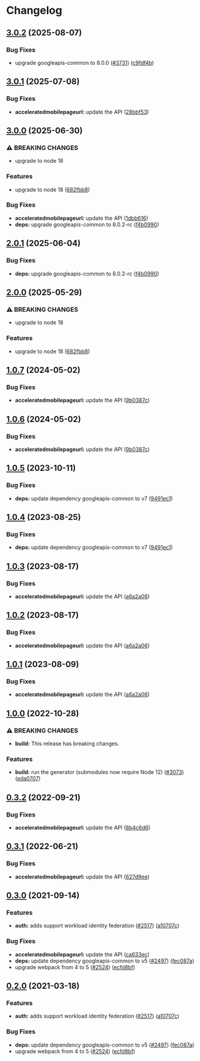 # Changelog

## [3.0.2](https://github.com/googleapis/google-api-nodejs-client/compare/acceleratedmobilepageurl-v3.0.1...acceleratedmobilepageurl-v3.0.2) (2025-08-07)


### Bug Fixes

* upgrade googleapis-common to 8.0.0  ([#3731](https://github.com/googleapis/google-api-nodejs-client/issues/3731)) ([c9fdf4b](https://github.com/googleapis/google-api-nodejs-client/commit/c9fdf4b34d6c9bcf608eee35dd281d4680be9797))

## [3.0.1](https://github.com/googleapis/google-api-nodejs-client/compare/acceleratedmobilepageurl-v3.0.0...acceleratedmobilepageurl-v3.0.1) (2025-07-08)


### Bug Fixes

* **acceleratedmobilepageurl:** update the API ([28bbf53](https://github.com/googleapis/google-api-nodejs-client/commit/28bbf53e5fac9c62c98fec984f09012e780593ce))

## [3.0.0](https://github.com/googleapis/google-api-nodejs-client/compare/acceleratedmobilepageurl-v2.0.1...acceleratedmobilepageurl-v3.0.0) (2025-06-30)


### ⚠ BREAKING CHANGES

* upgrade to node 18

### Features

* upgrade to node 18 ([682fbb8](https://github.com/googleapis/google-api-nodejs-client/commit/682fbb869189ae92b3e9a194d37d0548af0c1f92))


### Bug Fixes

* **acceleratedmobilepageurl:** update the API ([1dbb616](https://github.com/googleapis/google-api-nodejs-client/commit/1dbb6165c447bdd022d31773966f62e575989467))
* **deps:** upgrade googleapis-common to 8.0.2-rc ([f4b0990](https://github.com/googleapis/google-api-nodejs-client/commit/f4b099071040cfbcfe4a2e7d487d45ee93b369e0))

## [2.0.1](https://github.com/googleapis/google-api-nodejs-client/compare/acceleratedmobilepageurl-v2.0.0...acceleratedmobilepageurl-v2.0.1) (2025-06-04)


### Bug Fixes

* **deps:** upgrade googleapis-common to 8.0.2-rc ([f4b0990](https://github.com/googleapis/google-api-nodejs-client/commit/f4b099071040cfbcfe4a2e7d487d45ee93b369e0))

## [2.0.0](https://github.com/googleapis/google-api-nodejs-client/compare/acceleratedmobilepageurl-v1.0.7...acceleratedmobilepageurl-v2.0.0) (2025-05-29)


### ⚠ BREAKING CHANGES

* upgrade to node 18

### Features

* upgrade to node 18 ([682fbb8](https://github.com/googleapis/google-api-nodejs-client/commit/682fbb869189ae92b3e9a194d37d0548af0c1f92))

## [1.0.7](https://github.com/googleapis/google-api-nodejs-client/compare/acceleratedmobilepageurl-v1.0.6...acceleratedmobilepageurl-v1.0.7) (2024-05-02)


### Bug Fixes

* **acceleratedmobilepageurl:** update the API ([9b0387c](https://github.com/googleapis/google-api-nodejs-client/commit/9b0387c44997aab7f305900eee6fcb8801d3f7ee))

## [1.0.6](https://github.com/googleapis/google-api-nodejs-client/compare/acceleratedmobilepageurl-v1.0.5...acceleratedmobilepageurl-v1.0.6) (2024-05-02)


### Bug Fixes

* **acceleratedmobilepageurl:** update the API ([9b0387c](https://github.com/googleapis/google-api-nodejs-client/commit/9b0387c44997aab7f305900eee6fcb8801d3f7ee))

## [1.0.5](https://github.com/googleapis/google-api-nodejs-client/compare/acceleratedmobilepageurl-v1.0.4...acceleratedmobilepageurl-v1.0.5) (2023-10-11)


### Bug Fixes

* **deps:** update dependency googleapis-common to v7 ([9491ec1](https://github.com/googleapis/google-api-nodejs-client/commit/9491ec1cdc3c413e7d73edcfcd59cf5c28a7c855))

## [1.0.4](https://github.com/googleapis/google-api-nodejs-client/compare/acceleratedmobilepageurl-v1.0.3...acceleratedmobilepageurl-v1.0.4) (2023-08-25)


### Bug Fixes

* **deps:** update dependency googleapis-common to v7 ([9491ec1](https://github.com/googleapis/google-api-nodejs-client/commit/9491ec1cdc3c413e7d73edcfcd59cf5c28a7c855))

## [1.0.3](https://github.com/googleapis/google-api-nodejs-client/compare/acceleratedmobilepageurl-v1.0.2...acceleratedmobilepageurl-v1.0.3) (2023-08-17)


### Bug Fixes

* **acceleratedmobilepageurl:** update the API ([a6a2a06](https://github.com/googleapis/google-api-nodejs-client/commit/a6a2a06ff1614c70f9f0fbe67f0aad567194474d))

## [1.0.2](https://github.com/googleapis/google-api-nodejs-client/compare/acceleratedmobilepageurl-v1.0.1...acceleratedmobilepageurl-v1.0.2) (2023-08-17)


### Bug Fixes

* **acceleratedmobilepageurl:** update the API ([a6a2a06](https://github.com/googleapis/google-api-nodejs-client/commit/a6a2a06ff1614c70f9f0fbe67f0aad567194474d))

## [1.0.1](https://github.com/googleapis/google-api-nodejs-client/compare/acceleratedmobilepageurl-v1.0.0...acceleratedmobilepageurl-v1.0.1) (2023-08-09)


### Bug Fixes

* **acceleratedmobilepageurl:** update the API ([a6a2a06](https://github.com/googleapis/google-api-nodejs-client/commit/a6a2a06ff1614c70f9f0fbe67f0aad567194474d))

## [1.0.0](https://github.com/googleapis/google-api-nodejs-client/compare/acceleratedmobilepageurl-v0.3.2...acceleratedmobilepageurl-v1.0.0) (2022-10-28)


### ⚠ BREAKING CHANGES

* **build:** This release has breaking changes.

### Features

* **build:** run the generator (submodules now require Node 12) ([#3073](https://github.com/googleapis/google-api-nodejs-client/issues/3073)) ([eda0707](https://github.com/googleapis/google-api-nodejs-client/commit/eda07079dadab46a80b6f9ede618f4f43030169e))

## [0.3.2](https://github.com/googleapis/google-api-nodejs-client/compare/acceleratedmobilepageurl-v0.3.1...acceleratedmobilepageurl-v0.3.2) (2022-09-21)


### Bug Fixes

* **acceleratedmobilepageurl:** update the API ([8b4c6d6](https://github.com/googleapis/google-api-nodejs-client/commit/8b4c6d6c3ca189f3768add531591447963ece26b))

## [0.3.1](https://github.com/googleapis/google-api-nodejs-client/compare/acceleratedmobilepageurl-v0.3.0...acceleratedmobilepageurl-v0.3.1) (2022-06-21)


### Bug Fixes

* **acceleratedmobilepageurl:** update the API ([627d9ee](https://github.com/googleapis/google-api-nodejs-client/commit/627d9eefa5b90a6a04723aabb73eac48a855b6e3))

## [0.3.0](https://www.github.com/googleapis/google-api-nodejs-client/compare/acceleratedmobilepageurl-v0.2.0...acceleratedmobilepageurl-v0.3.0) (2021-09-14)


### Features

* **auth:** adds support workload identity federation ([#2517](https://www.github.com/googleapis/google-api-nodejs-client/issues/2517)) ([a10707c](https://www.github.com/googleapis/google-api-nodejs-client/commit/a10707c477759e7c9ef6360a2fe800856fb600c1))


### Bug Fixes

* **acceleratedmobilepageurl:** update the API ([ca633ec](https://www.github.com/googleapis/google-api-nodejs-client/commit/ca633ecfc1aa91e8a20effa504d35e565d2e8fad))
* **deps:** update dependency googleapis-common to v5 ([#2497](https://www.github.com/googleapis/google-api-nodejs-client/issues/2497)) ([fec087a](https://www.github.com/googleapis/google-api-nodejs-client/commit/fec087abcf3d994dd41c3ffa0a0c12b1f9f09dae))
* upgrade webpack from 4 to 5  ([#2524](https://www.github.com/googleapis/google-api-nodejs-client/issues/2524)) ([ecfd8bf](https://www.github.com/googleapis/google-api-nodejs-client/commit/ecfd8bfcd06e1beabff7ec9a8c4000222379eb8d))

## [0.2.0](https://www.github.com/googleapis/google-api-nodejs-client/compare/acceleratedmobilepageurl-v0.1.0...acceleratedmobilepageurl-v0.2.0) (2021-03-18)


### Features

* **auth:** adds support workload identity federation ([#2517](https://www.github.com/googleapis/google-api-nodejs-client/issues/2517)) ([a10707c](https://www.github.com/googleapis/google-api-nodejs-client/commit/a10707c477759e7c9ef6360a2fe800856fb600c1))


### Bug Fixes

* **deps:** update dependency googleapis-common to v5 ([#2497](https://www.github.com/googleapis/google-api-nodejs-client/issues/2497)) ([fec087a](https://www.github.com/googleapis/google-api-nodejs-client/commit/fec087abcf3d994dd41c3ffa0a0c12b1f9f09dae))
* upgrade webpack from 4 to 5  ([#2524](https://www.github.com/googleapis/google-api-nodejs-client/issues/2524)) ([ecfd8bf](https://www.github.com/googleapis/google-api-nodejs-client/commit/ecfd8bfcd06e1beabff7ec9a8c4000222379eb8d))

